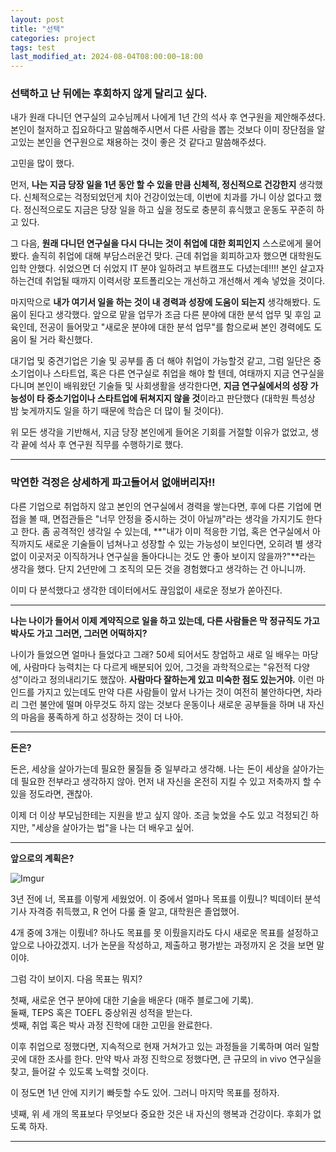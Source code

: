 ```yaml
---
layout: post
title: "선택"
categories: project
tags: test
last_modified_at: 2024-08-04T08:00:00~18:00
---  
```



### 선택하고 난 뒤에는 후회하지 않게 달리고 싶다.  

내가 원래 다니던 연구실의 교수님께서 나에게 1년 간의 석사 후 연구원을 제안해주셨다. 본인이 철저하고 집요하다고 말씀해주시면서 다른 사람을 뽑는 것보다 이미 장단점을 알고있는 본인을 연구원으로 채용하는 것이 좋은 것 같다고 말씀해주셨다.  

고민을 많이 했다.  

먼저, **나는 지금 당장 일을 1년 동안 할 수 있을 만큼 신체적, 정신적으로 건강한지** 생각했다. 신체적으로는 걱정되었던게 치아 건강이었는데, 이번에 치과를 가니 이상 없다고 했다. 정신적으로도 지금은 당장 일을 하고 싶을 정도로 충분히 휴식했고 운동도 꾸준히 하고 있다.  

그 다음, **원래 다니던 연구실을 다시 다니는 것이 취업에 대한 회피인지** 스스로에게 물어봤다. 솔직히 취업에 대해 부담스러운건 맞다. 근데 취업을 회피하고자 했으면 대학원도 입학 안했다. 쉬었으면 더 쉬었지 IT 분야 일하려고 부트캠프도 다녔는데!!!! 본인 살고자 하는건데 취업될 때까지 이력서랑 포트폴리오는 개선하고 개선해서 계속 넣었을 것이다. 

마지막으로 **내가 여기서 일을 하는 것이 내 경력과 성장에 도움이 되는지** 생각해봤다. 도움이 된다고 생각했다. 앞으로 맡을 업무가 조금 다른 분야에 대한 분석 업무 및 후임 교육인데, 전공이 들어맞고 "새로운 분야에 대한 분석 업무"를 함으로써 본인 경력에도 도움이 될 거라 확신했다.   

대기업 및 중견기업은 기술 및 공부를 좀 더 해야 취업이 가능할것 같고, 그럼 일단은 중소기업이나 스타트업, 혹은 다른 연구실로 취업을 해야 할 텐데, 여태까지 지금 연구실을 다니며 본인이 배워왔던 기술들 및 사회생활을 생각한다면, **지금 연구실에서의 성장 가능성이 타 중소기업이나 스타트업에 뒤쳐지지 않을 것**이라고 판단했다 (대학원 특성상 밤 늦게까지도 일을 하기 때문에 학습은 더 많이 될 것이다).  

위 모든 생각을 기반해서, 지금 당장 본인에게 들어온 기회를 거절할 이유가 없었고, 생각 끝에 석사 후 연구원 직무를 수행하기로 했다.  

---  

### 막연한 걱정은 상세하게 파고들어서 없애버리자!!  

다른 기업으로 취업하지 않고 본인의 연구실에서 경력을 쌓는다면, 후에 다른 기업에 면접을 볼 때, 면접관들은 "너무 안정을 중시하는 것이 아닐까"라는 생각을 가지기도 한다고 한다. 좀 공격적인 생각일 수 있는데, **"내가 이미 적응한 기업, 혹은 연구실에서 아직까지도 새로운 기술들이 넘쳐나고 성장할 수 있는 가능성이 보인다면, 오히려 별 생각없이 이곳저곳 이직하거나 연구실을 돌아다니는 것도 안 좋아 보이지 않을까?"**라는 생각을 했다. 단지 2년만에 그 조직의 모든 것을 경험했다고 생각하는 건 아니니까. 

이미 다 분석했다고 생각한 데이터에서도 끊임없이 새로운 정보가 쏟아진다.    

---  

**나는 나이가 들어서 이제 계약직으로 일을 하고 있는데, 다른 사람들은 막 정규직도 가고 박사도 가고 그러면, 그러면 어떡하지?** 

나이가 들었으면 얼마나 들었다고 그래? 50세 되어서도 창업하고 새로 일 배우는 마당에, 사람마다 능력치는 다 다르게 배분되어 있어, 그것을 과학적으로는 "유전적 다양성"이라고 정의내리기도 했잖아. **사람마다 잘하는게 있고 미숙한 점도 있는거야.** 이런 마인드를 가지고 있는데도 만약 다른 사람들이 앞서 나가는 것이 여전히 불안하다면, 차라리 그런 불안에 떨며 아무것도 하지 않는 것보다 운동이나 새로운 공부들을 하며 내 자신의 마음을 풍족하게 하고 성장하는 것이 더 나아.  

---  

**돈은?**  

돈은, 세상을 살아가는데 필요한 물질들 중 일부라고 생각해. 나는 돈이 세상을 살아가는데 필요한 전부라고 생각하지 않아. 먼저 내 자신을 온전히 지킬 수 있고 저축까지 할 수 있을 정도라면, 괜찮아.  

이제 더 이상 부모님한테는 지원을 받고 싶지 않아. 조금 늦었을 수도 있고 걱정되긴 하지만, "세상을 살아가는 법"을 나는 더 배우고 싶어.  

---  

**앞으로의 계획은?**  

![Imgur](https://imgur.com/KQLiyLz.jpg)  

3년 전에 너, 목표를 이렇게 세웠었어. 이 중에서 얼마나 목표를 이뤘니? 빅데이터 분석 기사 자격증 취득했고, R 언어 다룰 줄 알고, 대학원은 졸업했어.  

4개 중에 3개는 이뤘네? 하나도 목표를 못 이뤘을지라도 다시 새로운 목표를 설정하고 앞으로 나아갔겠지. 너가 논문을 작성하고, 제출하고 평가받는 과정까지 온 것을 보면 말이야.  

그럼 각이 보이지. 다음 목표는 뭐지?  

첫째, 새로운 연구 분야에 대한 기술을 배운다 (매주 블로그에 기록).  
둘째, TEPS 혹은 TOEFL 중상위권 성적을 받는다.  
셋째, 취업 혹은 박사 과정 진학에 대한 고민을 완료한다.  

이후 취업으로 정했다면, 지속적으로 현재 거쳐가고 있는 과정들을 기록하며 여러 일할 곳에 대한 조사를 한다. 만약 박사 과정 진학으로 정했다면, 큰 규모의 in vivo 연구실을 찾고, 들어갈 수 있도록 노력할 것이다.   

이 정도면 1년 안에 지키기 빠듯할 수도 있어. 그러니 마지막 목표를 정하자.  

넷째, 위 세 개의 목표보다 무엇보다 중요한 것은 내 자신의 행복과 건강이다. 후회가 없도록 하자.  

---